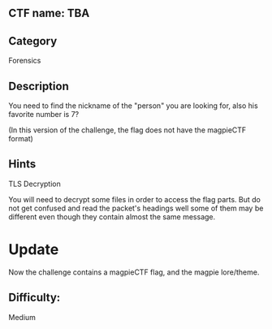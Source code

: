 
## CTF name: TBA

## Category
Forensics

## Description
You need to find the nickname of the "person" you are looking for, also his favorite number is 7?

(In this version of the challenge, the flag does not have the magpieCTF format)

## Hints

TLS Decryption

You will need to decrypt some files in order to access the flag parts. But do not get confused and read the packet's headings well some of them may be different even though they contain almost the same message.

# Update
Now the challenge contains a magpieCTF flag, and the magpie lore/theme.
## Difficulty:
Medium

